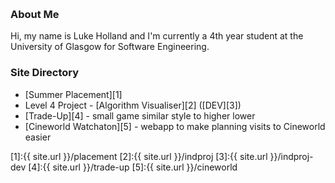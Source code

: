 &nbsp;
### About Me
Hi, my name is Luke Holland and I'm currently a 4th year student at the University of Glasgow for Software Engineering.

### Site Directory
* [Summer Placement][1]
* Level 4 Project - [Algorithm Visualiser][2] ([DEV][3])
* [Trade-Up][4] - small game similar style to higher lower
* [Cineworld Watchaton][5] - webapp to make planning visits to Cineworld easier

[1]:{{ site.url }}/placement
[2]:{{ site.url }}/indproj
[3]:{{ site.url }}/indproj-dev
[4]:{{ site.url }}/trade-up
[5]:{{ site.url }}/cineworld
